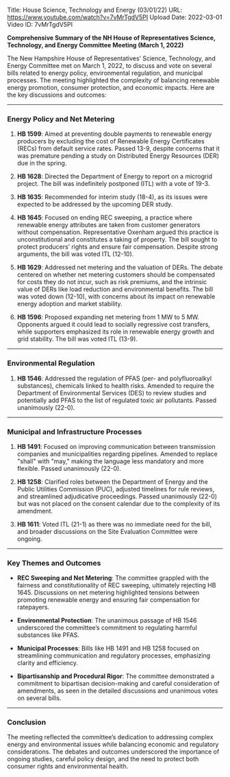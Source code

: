 Title: House Science, Technology and Energy (03/01/22)
URL: https://www.youtube.com/watch?v=7vMrTgdV5PI
Upload Date: 2022-03-01
Video ID: 7vMrTgdV5PI

**Comprehensive Summary of the NH House of Representatives Science, Technology, and Energy Committee Meeting (March 1, 2022)**

The New Hampshire House of Representatives’ Science, Technology, and Energy Committee met on March 1, 2022, to discuss and vote on several bills related to energy policy, environmental regulation, and municipal processes. The meeting highlighted the complexity of balancing renewable energy promotion, consumer protection, and economic impacts. Here are the key discussions and outcomes:

---

### **Energy Policy and Net Metering**
1. **HB 1599**: Aimed at preventing double payments to renewable energy producers by excluding the cost of Renewable Energy Certificates (RECs) from default service rates. Passed 13-9, despite concerns that it was premature pending a study on Distributed Energy Resources (DER) due in the spring.

2. **HB 1628**: Directed the Department of Energy to report on a microgrid project. The bill was indefinitely postponed (ITL) with a vote of 19-3.

3. **HB 1635**: Recommended for interim study (18-4), as its issues were expected to be addressed by the upcoming DER study.

4. **HB 1645**: Focused on ending REC sweeping, a practice where renewable energy attributes are taken from customer generators without compensation. Representative Oxenham argued this practice is unconstitutional and constitutes a taking of property. The bill sought to protect producers’ rights and ensure fair compensation. Despite strong arguments, the bill was voted ITL (12-10).

5. **HB 1629**: Addressed net metering and the valuation of DERs. The debate centered on whether net metering customers should be compensated for costs they do not incur, such as risk premiums, and the intrinsic value of DERs like load reduction and environmental benefits. The bill was voted down (12-10), with concerns about its impact on renewable energy adoption and market stability.

6. **HB 1596**: Proposed expanding net metering from 1 MW to 5 MW. Opponents argued it could lead to socially regressive cost transfers, while supporters emphasized its role in renewable energy growth and grid stability. The bill was voted ITL (13-9).

---

### **Environmental Regulation**
1. **HB 1546**: Addressed the regulation of PFAS (per- and polyfluoroalkyl substances), chemicals linked to health risks. Amended to require the Department of Environmental Services (DES) to review studies and potentially add PFAS to the list of regulated toxic air pollutants. Passed unanimously (22-0).

---

### **Municipal and Infrastructure Processes**
1. **HB 1491**: Focused on improving communication between transmission companies and municipalities regarding pipelines. Amended to replace "shall" with "may," making the language less mandatory and more flexible. Passed unanimously (22-0).

2. **HB 1258**: Clarified roles between the Department of Energy and the Public Utilities Commission (PUC), adjusted timelines for rule reviews, and streamlined adjudicative proceedings. Passed unanimously (22-0) but was not placed on the consent calendar due to the complexity of its amendment.

3. **HB 1611**: Voted ITL (21-1) as there was no immediate need for the bill, and broader discussions on the Site Evaluation Committee were ongoing.

---

### **Key Themes and Outcomes**
- **REC Sweeping and Net Metering**: The committee grappled with the fairness and constitutionality of REC sweeping, ultimately rejecting HB 1645. Discussions on net metering highlighted tensions between promoting renewable energy and ensuring fair compensation for ratepayers.
  
- **Environmental Protection**: The unanimous passage of HB 1546 underscored the committee’s commitment to regulating harmful substances like PFAS.

- **Municipal Processes**: Bills like HB 1491 and HB 1258 focused on streamlining communication and regulatory processes, emphasizing clarity and efficiency.

- **Bipartisanship and Procedural Rigor**: The committee demonstrated a commitment to bipartisan decision-making and careful consideration of amendments, as seen in the detailed discussions and unanimous votes on several bills.

---

### **Conclusion**
The meeting reflected the committee’s dedication to addressing complex energy and environmental issues while balancing economic and regulatory considerations. The debates and outcomes underscored the importance of ongoing studies, careful policy design, and the need to protect both consumer rights and environmental health.